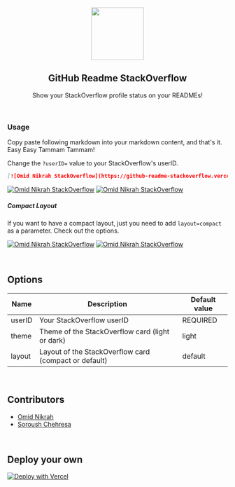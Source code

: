<br>

<p align="center">
  <img width="120px" src="https://raw.githubusercontent.com/omidnikrah/github-readme-stackoverflow/master/stackoverflow.svg" />
  <h2 align="center">GitHub Readme StackOverflow</h2>
  <p align="center">Show your StackOverflow profile status on your READMEs!</p>
</p>

<br>

### Usage

Copy paste following markdown into your markdown content, and that's it. Easy Easy Tammam Tammam!

Change the `?userID=` value to your StackOverflow's userID.

```md
[![Omid Nikrah StackOverflow](https://github-readme-stackoverflow.vercel.app/?userID=6558042)](https://stackoverflow.com/users/6558042/omid-nikrah)
```

[![Omid Nikrah StackOverflow](https://github-readme-stackoverflow.vercel.app/?userID=6558042)](https://stackoverflow.com/users/6558042/omid-nikrah)
[![Omid Nikrah StackOverflow](https://github-readme-stackoverflow.vercel.app/?userID=6558042&theme=dark)](https://stackoverflow.com/users/6558042/omid-nikrah)

##### Compact Layout

If you want to have a compact layout, just you need to add `layout=compact` as a parameter. Check out the options.

[![Omid Nikrah StackOverflow](https://github-readme-stackoverflow.vercel.app/?userID=6558042&layout=compact)](https://stackoverflow.com/users/6558042/omid-nikrah)
[![Omid Nikrah StackOverflow](https://github-readme-stackoverflow.vercel.app/?userID=6558042&layout=compact&theme=dark)](https://stackoverflow.com/users/6558042/omid-nikrah)


<br>

## Options
|    Name    |           Description           |        Default value       |
| ---------- | ------------------------------- | -------------------------- |
| userID     | Your StackOverflow userID            | REQUIRED                |
| theme      | Theme of the StackOverflow card (light or dark)      | light     |
| layout     | Layout of the StackOverflow card (compact or default) | default |    

<br>

## Contributors
- [Omid Nikrah](https://github.com/omidnikrah)
- [Soroush Chehresa](https://github.com/soroushchehresa)

<br>

## Deploy your own
[![Deploy with Vercel](https://vercel.com/button)](https://vercel.com/import/git?s=https://github.com/omidnikrah/github-readme-stackoverflow)
